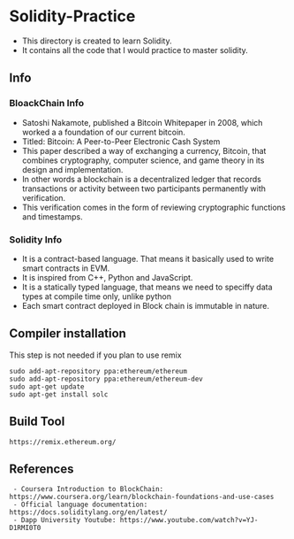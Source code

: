 # Solidity-Practice

 - This directory is created to learn Solidity.
 - It contains all the code that I would practice to master solidity.

 ## Info

 ### BloackChain Info
 - Satoshi Nakamote, published a Bitcoin Whitepaper in 2008, which worked a a foundation of our current bitcoin.
 - Titled: Bitcoin: A Peer-to-Peer Electronic Cash System
 - This paper described a way of exchanging a currency, Bitcoin, that combines cryptography, computer science, and game theory in its design and implementation.
 - In other words a blockchain is a decentralized ledger that records transactions or activity between two participants permanently with verification.
 - This verification comes in the form of reviewing cryptographic functions and timestamps. 

 ### Solidity Info
 - It is a contract-based language. That means it basically used to write smart contracts in EVM.
 - It is inspired from C++, Python and JavaScript.
 - It is a statically typed language, that means we need to speciffy data types at compile time only, unlike python
 - Each smart contract deployed in Block chain is immutable in nature.
 

## Compiler installation

This step is not needed if you plan to use remix
```
sudo add-apt-repository ppa:ethereum/ethereum
sudo add-apt-repository ppa:ethereum/ethereum-dev
sudo apt-get update
sudo apt-get install solc
```

## Build Tool

```
https://remix.ethereum.org/
```

## References

```
 - Coursera Introduction to BlockChain: https://www.coursera.org/learn/blockchain-foundations-and-use-cases
 - Official language documentation: https://docs.soliditylang.org/en/latest/
 - Dapp University Youtube: https://www.youtube.com/watch?v=YJ-D1RMI0T0
```